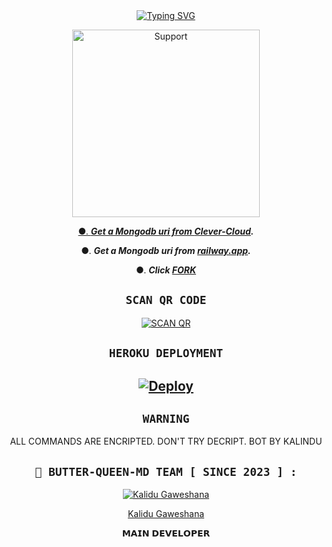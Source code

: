   <div align="center">
<a href="https://git.io/typing-svg"><img src="https://readme-typing-svg.demolab.com?font=Ribeye&size=50&pause=1000&color=F710B1&center=true&width=910&height=100&lines=I'M+BUTTER-QUEEN-MD ;MULTI+DEVICE+WHATSAPP+BOT;CREATED+BY+💝KALINDU💝;PUBLIC+RELESED+DATE;2023.07.29;ALL+COMMANDS+ARE+ENCRPTED." alt="Typing SVG" /></a>
  
<p align="center">  
  <a href="https://chat.whatsapp.com/LkP8QZqdhXUKxmc0hUPip5">
    <img alt=Support height="300" src="https://i.ibb.co/ccb1QTf/Ephoto360-com-164d4f4eb43109.jpg">

●. ***Get a Mongodb uri from [Clever-Cloud](https://api.clever-cloud.com/v2/session/login).***

●. ***Get a Mongodb uri from [railway.app](https://railway.app).***

●.  ***Click [FORK](https://github.com/KALINDU-LK/BUTTER-QUEEN-MD/fork)***


## ```SCAN QR CODE```
[![SCAN QR](https://repl.it/badge/github/quiec/whatsasena)](https://replit.com/@kalidugaweshana/BUTTER-QUEEN-MD)
   
## ```HEROKU DEPLOYMENT```

[![Deploy](https://www.herokucdn.com/deploy/button.svg)](https://heroku.com/deploy?template=https://github.com/MR-KALINDU/BUTTER-QUEEN-MD)
---------



## ```WARNING```

ALL COMMANDS ARE ENCRIPTED. DON'T TRY DECRIPT. BOT BY KALINDU


 ## ```🐝 BUTTER-QUEEN-MD TEAM [ SINCE 2023 ] :```

 

  <div align="center">

  

 [![Kalidu Gaweshana](https://github.com/KALINDU-LK.png?size=200)](https://github.com/KALINDU-LK) 



 [Kalidu Gaweshana](https://github.com/KALINDU-LK) 

  𝗠𝗔𝗜𝗡 𝗗𝗘𝗩𝗘𝗟𝗢𝗣𝗘𝗥 

  

  </div>
  

  
